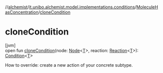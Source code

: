 //[alchemist](../../../index.md)/[it.unibo.alchemist.model.implementations.conditions](../index.md)/[MoleculeHasConcentration](index.md)/[cloneCondition](clone-condition.md)

# cloneCondition

[jvm]\
open fun [cloneCondition](clone-condition.md)(node: [Node](../../it.unibo.alchemist.model.interfaces/-node/index.md)<[T](../../it.unibo.alchemist.model.implementations.timedistributions/-weibull-distributed-weibull-time/index.md)>, reaction: [Reaction](../../it.unibo.alchemist.model.interfaces/-reaction/index.md)<[T](../../it.unibo.alchemist.model.implementations.timedistributions/-weibull-distributed-weibull-time/index.md)>): [Condition](../../it.unibo.alchemist.model.interfaces/-condition/index.md)<[T](../../it.unibo.alchemist.model.implementations.timedistributions/-weibull-distributed-weibull-time/index.md)>

How to override: create a new action of your concrete subtype.
